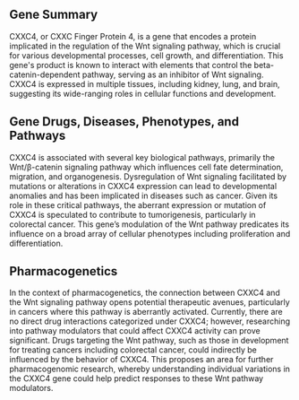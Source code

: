 ## Gene Summary
CXXC4, or CXXC Finger Protein 4, is a gene that encodes a protein implicated in the regulation of the Wnt signaling pathway, which is crucial for various developmental processes, cell growth, and differentiation. This gene's product is known to interact with elements that control the beta-catenin-dependent pathway, serving as an inhibitor of Wnt signaling. CXXC4 is expressed in multiple tissues, including kidney, lung, and brain, suggesting its wide-ranging roles in cellular functions and development.

## Gene Drugs, Diseases, Phenotypes, and Pathways
CXXC4 is associated with several key biological pathways, primarily the Wnt/β-catenin signaling pathway which influences cell fate determination, migration, and organogenesis. Dysregulation of Wnt signaling facilitated by mutations or alterations in CXXC4 expression can lead to developmental anomalies and has been implicated in diseases such as cancer. Given its role in these critical pathways, the aberrant expression or mutation of CXXC4 is speculated to contribute to tumorigenesis, particularly in colorectal cancer. This gene’s modulation of the Wnt pathway predicates its influence on a broad array of cellular phenotypes including proliferation and differentiation.

## Pharmacogenetics
In the context of pharmacogenetics, the connection between CXXC4 and the Wnt signaling pathway opens potential therapeutic avenues, particularly in cancers where this pathway is aberrantly activated. Currently, there are no direct drug interactions categorized under CXXC4; however, researching into pathway modulators that could affect CXXC4 activity can prove significant. Drugs targeting the Wnt pathway, such as those in development for treating cancers including colorectal cancer, could indirectly be influenced by the behavior of CXXC4. This proposes an area for further pharmacogenomic research, whereby understanding individual variations in the CXXC4 gene could help predict responses to these Wnt pathway modulators.